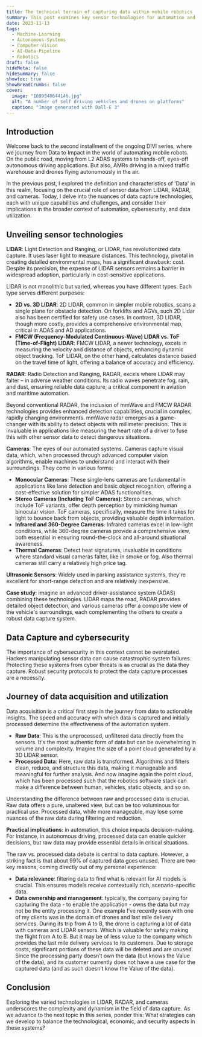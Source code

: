 ```yaml
---
title: The technical terrain of capturing data within mobile robotics
summary: This post examines key sensor technologies for automation and their trade-offs, while also addressing cybersecurity, data processing, and the widespread underuse of captured sensor data.
date: 2023-11-13
tags: 
  - Machine-Learning
  - Autonomous-Systems
  - Computer-Vision
  - AI-Data-Pipeline
  - Robotics
draft: false
hideMeta: false
hideSummary: false
showtoc: true
ShowBreadCrumbs: false
cover:
  image: "1699540644146.jpg"
  alt: "A number of self driving vehicles and drones on platforms"
  caption: "Image generated with Dall-E 3"
---
```


## Introduction

Welcome back to the second installment of the ongoing DIVI series, where we journey from Data to Impact in the world of automating mobile robots. On the public road, moving from L2 ADAS systems to hands-off, eyes-off autonomous driving applications. But also, AMRs driving in a mixed traffic warehouse and drones flying autonomously in the air.

In the previous post, I explored the definition and characteristics of 'Data' in this realm, focusing on the crucial role of sensor data from LIDAR, RADAR, and cameras. Today, I delve into the nuances of data capture technologies, each with unique capabilities and challenges, and consider their implications in the broader context of automation, cybersecurity, and data utilization.

## Unveiling sensor technologies

**LIDAR**: Light Detection and Ranging, or LIDAR, has revolutionized data capture. It uses laser light to measure distances. This technology, pivotal in creating detailed environmental maps, has a significant drawback: cost. Despite its precision, the expense of LIDAR sensors remains a barrier in widespread adoption, particularly in cost-sensitive applications.

LIDAR is not monolithic but varied, whereas you have different types. Each type serves different purposes:

- **2D vs. 3D LIDAR**: 2D LIDAR, common in simpler mobile robotics, scans a single plane for obstacle detection. On forklifts and AGVs, such 2D Lidar also has been certified for safety use cases. In contrast, 3D LIDAR, though more costly, provides a comprehensive environmental map, critical in ADAS and AD applications.
- **FMCW (Frequency-Modulated Continuous-Wave) LIDAR vs. ToF (Time-of-Flight) LIDAR**: FMCW LIDAR, a newer technology, excels in measuring the velocity and distance of objects, enhancing dynamic object tracking. ToF LIDAR, on the other hand, calculates distance based on the travel time of light, offering a balance of accuracy and efficiency.

**RADAR**: Radio Detection and Ranging, RADAR, excels where LIDAR may falter – in adverse weather conditions. Its radio waves penetrate fog, rain, and dust, ensuring reliable data capture, a critical component in aviation and maritime automation.

Beyond conventional RADAR, the inclusion of mmWave and FMCW RADAR technologies provides enhanced detection capabilities, crucial in complex, rapidly changing environments. mmWave radar emerges as a game-changer with its ability to detect objects with millimeter precision. This is invaluable in applications like measuring the heart rate of a driver to fuse this with other sensor data to detect dangerous situations.

**Cameras**: The eyes of our automated systems. Cameras capture visual data, which, when processed through advanced computer vision algorithms, enable machines to understand and interact with their surroundings. They come in various forms:

- **Monocular Cameras**: These single-lens cameras are fundamental in applications like lane detection and basic object recognition, offering a cost-effective solution for simpler ADAS functionalities.
- **Stereo Cameras (Including ToF Cameras)**: Stereo cameras, which include ToF variants, offer depth perception by mimicking human binocular vision. ToF cameras, specifically, measure the time it takes for light to bounce back from objects, providing valuable depth information.
- **Infrared and 360-Degree Cameras**: Infrared cameras excel in low-light conditions, while 360-degree cameras provide a comprehensive view, both essential in ensuring round-the-clock and all-around situational awareness.
- **Thermal Cameras**: Detect heat signatures, invaluable in conditions where standard visual cameras falter, like in smoke or fog. Also thermal cameras still carry a relatively high price tag.

**Ultrasonic Sensors**: Widely used in parking assistance systems, they're excellent for short-range detection and are relatively inexpensive.

**Case study**: imagine an advanced driver-assistance system (ADAS) combining these technologies. LIDAR maps the road, RADAR provides detailed object detection, and various cameras offer a composite view of the vehicle's surroundings, each complementing the others to create a robust data capture system.

## Data Capture and cybersecurity

The importance of cybersecurity in this context cannot be overstated. Hackers manipulating sensor data can cause catastrophic system failures. Protecting these systems from cyber threats is as crucial as the data they capture. Robust security protocols to protect the data capture processes are a necessity.

## Journey of data acquisition and utilization

Data acquisition is a critical first step in the journey from data to actionable insights. The speed and accuracy with which data is captured and initially processed determine the effectiveness of the automation system.

- **Raw Data**: This is the unprocessed, unfiltered data directly from the sensors. It's the most authentic form of data but can be overwhelming in volume and complexity. Imagine the size of a point cloud generated by a 3D LIDAR sensor.
- **Processed Data**: Here, raw data is transformed. Algorithms and filters clean, reduce, and structure this data, making it manageable and meaningful for further analysis. And now imagine again the point cloud, which has been processed such that the robotics software stack can make a difference between human, vehicles, static objects, and so on.

Understanding the difference between raw and processed data is crucial. Raw data offers a pure, unaltered view, but can be too voluminous for practical use. Processed data, while more manageable, may lose some nuances of the raw data during filtering and reduction.

**Practical implications**: in automation, this choice impacts decision-making. For instance, in autonomous driving, processed data can enable quicker decisions, but raw data may provide essential details in critical situations.

The raw vs. processed data debate is central to data capture. However, a striking fact is that about 99% of captured data goes unused. There are two key reasons, coming directly out of my personal experience:

- **Data relevance**: filtering data to find what is relevant for AI models is crucial. This ensures models receive contextually rich, scenario-specific data.
- **Data ownership and management**: typically, the company paying for capturing the data - to enable the application - owns the data but may not be the entity processing it. One example I’ve recently seen with one of my clients was in the domain of drones and last mile delivery services. During its trip from A to B, the drone is capturing a lot of data with cameras and LIDAR sensors. Which is valuable for safely making the flight from A to B. But it may be of less value to the company which provides the last mile delivery services to its customers. Due to storage costs, significant portions of these data will be deleted and are unused. Since the processing party doesn’t own the data (but knows the Value of the data), and its customer currently does not have a use case for the captured data (and as such doesn’t know the Value of the data).

## Conclusion

Exploring the varied technologies in LIDAR, RADAR, and cameras underscores the complexity and dynamism in the field of data capture. As we advance to the next topic in this series, ponder this: What strategies can we develop to balance the technological, economic, and security aspects in these systems?
